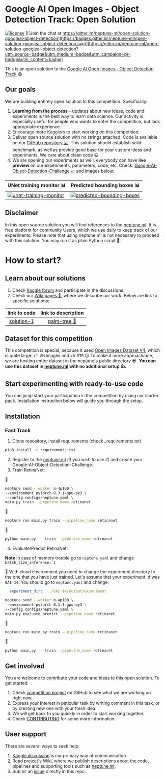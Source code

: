 # Google AI Open Images - Object Detection Track: Open Solution

[![license](https://img.shields.io/github/license/mashape/apistatus.svg?maxAge=2592000)](https://github.com/neptune-ml/open-solution-googleai-object-detection/blob/master/LICENSE)
[![Join the chat at https://gitter.im/neptune-ml/open-solution-googleai-object-detection](https://badges.gitter.im/neptune-ml/open-solution-googleai-object-detection.svg)](https://gitter.im/neptune-ml/open-solution-googleai-object-detection?utm_source=badge&utm_medium=badge&utm_campaign=pr-badge&utm_content=badge)

This is an open solution to the [Google AI Open Images - Object Detection Track](https://www.kaggle.com/c/google-ai-open-images-object-detection-track) :smiley:

## Our goals
We are building entirely open solution to this competition. Specifically:
1. **Learning from the process** - updates about new ideas, code and experiments is the best way to learn data science. Our activity is especially useful for people who wants to enter the competition, but lack appropriate experience.
1. Encourage more Kagglers to start working on this competition.
1. Deliver open source solution with no strings attached. Code is available on our [GitHub repository :computer:](https://github.com/neptune-ml/open-solution-googleai-object-detection). This solution should establish solid benchmark, as well as provide good base for your custom ideas and experiments. We care about clean code :smiley:
1. We are opening our experiments as well: everybody can have **live preview** on our experiments, parameters, code, etc. Check: [Google-AI-Object-Detection-Challenge :chart_with_upwards_trend:](https://app.neptune.ml/neptune-ml/Google-AI-Object-Detection-Challenge) and images below:

| UNet training monitor :bar_chart: | Predicted bounding boxes :bar_chart: |
|:---|:---|
|[![unet-training-monitor](https://gist.githubusercontent.com/kamil-kaczmarek/b3b939797fb39752c45fdadfedba3ed9/raw/19272701575bca235473adaabb7b7c54b2416a54/gai-1.png)](https://app.neptune.ml/-/dashboard/experiment/f945da64-6dd3-459b-94c5-58bc6a83f590)|[![predicted-bounding-boxes](https://gist.githubusercontent.com/kamil-kaczmarek/b3b939797fb39752c45fdadfedba3ed9/raw/19272701575bca235473adaabb7b7c54b2416a54/gai-2.png)](https://app.neptune.ml/-/dashboard/experiment/c779468e-d3f7-44b8-a3a4-43a012315708)|

## Disclaimer
In this open source solution you will find references to the [neptune.ml](https://neptune.ml). It is free platform for community Users, which we use daily to keep track of our experiments. Please note that using neptune.ml is not necessary to proceed with this solution. You may run it as plain Python script :snake:.

# How to start?
## Learn about our solutions
1. Check [Kaggle forum](https://www.kaggle.com/c/google-ai-open-images-object-detection-track/discussion/62895) and participate in the discussions.
1. Check our [Wiki pages :dolphin:](https://github.com/neptune-ml/open-solution-googleai-object-detection/wiki), where we describe our work. Below are link to specific solutions:

| link to code| link to description |
|:---:|:---:|
|[solution-1](https://github.com/neptune-ml/open-solution-googleai-object-detection/tree/solution-1)|[palm-tree :palm_tree:](https://github.com/neptune-ml/open-solution-googleai-object-detection/wiki/RetinaNet-with-sampler)|

## Dataset for this competition
This competition is special, because it used [Open Images Dataset V4](https://storage.googleapis.com/openimages/web/index.html), which is quite large: `>1.8M` images and `>0.5TB` :astonished: To make it more approachable, we are hosting entire dataset in the neptune's public directory :sunglasses:. **You can use this dataset in [neptune.ml](https://neptune.ml) with no additional setup :+1:.**

## Start experimenting with ready-to-use code
You can jump start your participation in the competition by using our starter pack. Installation instruction below will guide you through the setup.

## Installation
### Fast Track
1. Clone repository, install requirements (check _requirements.txt)

```bash
pip3 install -r requirements.txt
```

2. Register to the [neptune.ml](https://neptune.ml/login) _(if you wish to use it)_ and create your Google-AI-Object-Detection-Challenge.
3. Train RetinaNet:

:hamster:
```bash
neptune send --worker m-4p100 \
--environment pytorch-0.3.1-gpu-py3 \
--config configs/neptune.yaml \
main.py train --pipeline_name retinanet
```

:trident:
```bash
neptune run main.py train --pipeline_name retinanet
```

:snake:
```bash
python main.py -- train --pipeline_name retinanet
```

4. Evaluate/Predict RetinaNet:

**Note** in case of memory trouble go to `neptune.yaml` and change `batch_size_inference: 1`

:hamster:
With cloud environment you need to change the experiment directory to the one that you have just trained. Let's assume that your experiment id was `GAI-14`. You should go to `neptune.yaml` and change:

```yaml
  experiment_dir:  ../GAI-14/output/experiment
```

```bash
neptune send --worker m-4p100 \
--environment pytorch-0.3.1-gpu-py3 \
--config configs/neptune.yaml \
main.py evaluate_predict --pipeline_name retinanet
```

:trident:
```bash
neptune run main.py train --pipeline_name retinanet
```

:snake:
```bash
python main.py -- train --pipeline_name retinanet
```

## Get involved
You are welcome to contribute your code and ideas to this open solution. To get started:
1. Check [competition project](https://github.com/neptune-ml/open-solution-googleai-object-detection/projects/1) on GitHub to see what we are working on right now.
1. Express your interest in paticular task by writing comment in this task, or by creating new one with your fresh idea.
1. We will get back to you quickly in order to start working together.
1. Check [CONTRIBUTING](CONTRIBUTING.md) for some more information.

## User support
There are several ways to seek help:
1. [Kaggle discussion](https://www.kaggle.com/c/google-ai-open-images-object-detection-track/discussion/62895) is our primary way of communication.
1. Read project's [Wiki](https://github.com/neptune-ml/open-solution-googleai-object-detection/wiki), where we publish descriptions about the code, pipelines and supporting tools such as [neptune.ml](https://neptune.ml).
1. Submit an [issue]((https://github.com/neptune-ml/open-solution-googleai-object-detection/issues)) directly in this repo.
